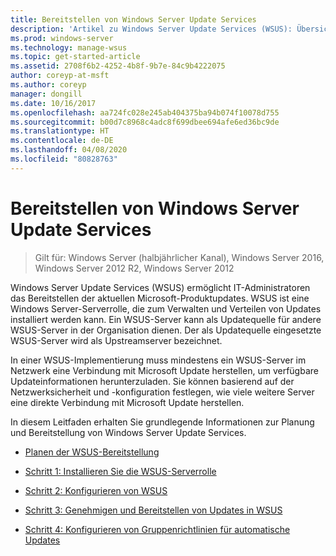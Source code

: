```yaml
---
title: Bereitstellen von Windows Server Update Services
description: 'Artikel zu Windows Server Update Services (WSUS): Übersicht über den Bereitstellungsprozess mit Links zu den vier Schritten der Vorgehensweise'
ms.prod: windows-server
ms.technology: manage-wsus
ms.topic: get-started-article
ms.assetid: 2708f6b2-4252-4b8f-9b7e-84c9b4222075
author: coreyp-at-msft
ms.author: coreyp
manager: dongill
ms.date: 10/16/2017
ms.openlocfilehash: aa724fc028e245ab404375ba94b074f10078d755
ms.sourcegitcommit: b00d7c8968c4adc8f699dbee694afe6ed36bc9de
ms.translationtype: HT
ms.contentlocale: de-DE
ms.lasthandoff: 04/08/2020
ms.locfileid: "80828763"
---
```

# <a name="deploy-windows-server-update-services"></a>Bereitstellen von Windows Server Update Services

>Gilt für: Windows Server (halbjährlicher Kanal), Windows Server 2016, Windows Server 2012 R2, Windows Server 2012

Windows Server Update Services (WSUS) ermöglicht IT-Administratoren das Bereitstellen der aktuellen Microsoft-Produktupdates. WSUS ist eine Windows Server-Serverrolle, die zum Verwalten und Verteilen von Updates installiert werden kann. Ein WSUS-Server kann als Updatequelle für andere WSUS-Server in der Organisation dienen. Der als Updatequelle eingesetzte WSUS-Server wird als Upstreamserver bezeichnet.  

In einer WSUS-Implementierung muss mindestens ein WSUS-Server im Netzwerk eine Verbindung mit Microsoft Update herstellen, um verfügbare Updateinformationen herunterzuladen. Sie können basierend auf der Netzwerksicherheit und -konfiguration festlegen, wie viele weitere Server eine direkte Verbindung mit Microsoft Update herstellen.  

In diesem Leitfaden erhalten Sie grundlegende Informationen zur Planung und Bereitstellung von Windows Server Update Services.  

-   [Planen der WSUS-Bereitstellung](../plan/plan-your-wsus-deployment.md)  

-   [Schritt 1: Installieren Sie die WSUS-Serverrolle](1-install-the-wsus-server-role.md)  

-   [Schritt 2: Konfigurieren von WSUS](2-configure-wsus.md)  

-   [Schritt 3: Genehmigen und Bereitstellen von Updates in WSUS](3-approve-and-deploy-updates-in-wsus.md)  

-   [Schritt 4: Konfigurieren von Gruppenrichtlinien für automatische Updates](4-configure-group-policy-settings-for-automatic-updates.md)  
